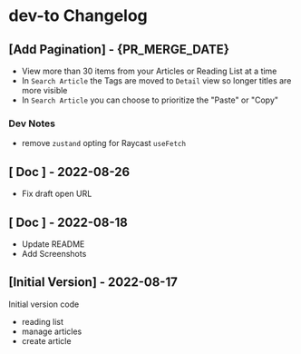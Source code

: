 # dev-to Changelog

## [Add Pagination] - {PR_MERGE_DATE}

- View more than 30 items from your Articles or Reading List at a time
- In `Search Article` the Tags are moved to `Detail` view so longer titles are more visible
- In `Search Article` you can choose to prioritize the "Paste" or "Copy"

### Dev Notes
- remove `zustand` opting for Raycast `useFetch`


## [ Doc ] - 2022-08-26

- Fix draft open URL

## [ Doc ] - 2022-08-18

- Update README
- Add Screenshots

## [Initial Version] - 2022-08-17

Initial version code

- reading list
- manage articles
- create article
